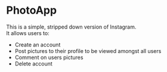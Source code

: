 # PhotoApp

This is a simple, stripped down version of Instagram. <br>
It allows users to:
  - Create an account
  - Post pictures to their profile to be viewed amongst all users
  - Comment on users pictures 
  - Delete account 
